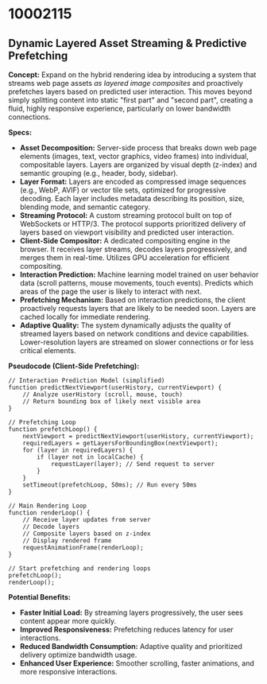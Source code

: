 # 10002115

## Dynamic Layered Asset Streaming & Predictive Prefetching

**Concept:** Expand on the hybrid rendering idea by introducing a system that streams web page assets *as layered image composites* and proactively prefetches layers based on predicted user interaction. This moves beyond simply splitting content into static "first part" and "second part", creating a fluid, highly responsive experience, particularly on lower bandwidth connections.

**Specs:**

*   **Asset Decomposition:**  Server-side process that breaks down web page elements (images, text, vector graphics, video frames) into individual, compositable layers.  Layers are organized by visual depth (z-index) and semantic grouping (e.g., header, body, sidebar).
*   **Layer Format:**  Layers are encoded as compressed image sequences (e.g., WebP, AVIF) or vector tile sets, optimized for progressive decoding. Each layer includes metadata describing its position, size, blending mode, and semantic category.
*   **Streaming Protocol:**  A custom streaming protocol built on top of WebSockets or HTTP/3.  The protocol supports prioritized delivery of layers based on viewport visibility and predicted user interaction.
*   **Client-Side Compositor:** A dedicated compositing engine in the browser. It receives layer streams, decodes layers progressively, and merges them in real-time. Utilizes GPU acceleration for efficient compositing.
*   **Interaction Prediction:**  Machine learning model trained on user behavior data (scroll patterns, mouse movements, touch events). Predicts which areas of the page the user is likely to interact with next.
*   **Prefetching Mechanism:** Based on interaction predictions, the client proactively requests layers that are likely to be needed soon. Layers are cached locally for immediate rendering.
*   **Adaptive Quality:** The system dynamically adjusts the quality of streamed layers based on network conditions and device capabilities. Lower-resolution layers are streamed on slower connections or for less critical elements.

**Pseudocode (Client-Side Prefetching):**

```
// Interaction Prediction Model (simplified)
function predictNextViewport(userHistory, currentViewport) {
    // Analyze userHistory (scroll, mouse, touch)
    // Return bounding box of likely next visible area
}

// Prefetching Loop
function prefetchLoop() {
    nextViewport = predictNextViewport(userHistory, currentViewport);
    requiredLayers = getLayersForBoundingBox(nextViewport);
    for (layer in requiredLayers) {
        if (layer not in localCache) {
            requestLayer(layer); // Send request to server
        }
    }
    setTimeout(prefetchLoop, 50ms); // Run every 50ms
}

// Main Rendering Loop
function renderLoop() {
    // Receive layer updates from server
    // Decode layers
    // Composite layers based on z-index
    // Display rendered frame
    requestAnimationFrame(renderLoop);
}

// Start prefetching and rendering loops
prefetchLoop();
renderLoop();
```

**Potential Benefits:**

*   **Faster Initial Load:** By streaming layers progressively, the user sees content appear more quickly.
*   **Improved Responsiveness:** Prefetching reduces latency for user interactions.
*   **Reduced Bandwidth Consumption:** Adaptive quality and prioritized delivery optimize bandwidth usage.
*   **Enhanced User Experience:** Smoother scrolling, faster animations, and more responsive interactions.